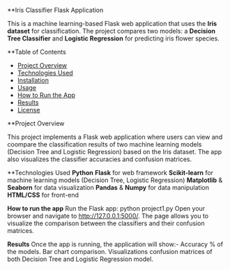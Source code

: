 **Iris Classifier Flask Application

This is a machine learning-based Flask web application that uses the **Iris dataset** for classification. The project compares two models: a **Decision Tree Classifier** and **Logistic Regression** for predicting iris flower species.

**Table of Contents

- [Project Overview](#project-overview)
- [Technologies Used](#technologies-used)
- [Installation](#installation)
- [Usage](#usage)
- [How to Run the App](#how-to-run-the-app)
- [Results](#results)
- [License](#license)

**Project Overview

This project implements a Flask web application where users can view and coompare the classification results of two machine learning models (Decision Tree and Logistic Regression) based on the Iris dataset. The app also visualizes the classifier accuracies and confusion matrices.

**Technologies Used
 **Python** 
 **Flask** for web framework
 **Scikit-learn** for machine learning models (Decision Tree, Logistic Regression)
 **Matplotlib** & **Seaborn** for data visualization
 **Pandas** & **Numpy** for data manipulation
 **HTML/CSS** for front-end

**How to run the app**
Run the Flask app:
 python project1.py
 Open your browser and navigate to http://127.0.0.1:5000/.
 The page allows you to visualize the comparison between the classifiers and their confusion matrices.

**Results**
Once the app is running, the application will show:-
Accuracy % of the models.
Bar chart comparison.
Visualizations confusion matrices of both Decision Tree and Logistic Regression model.


